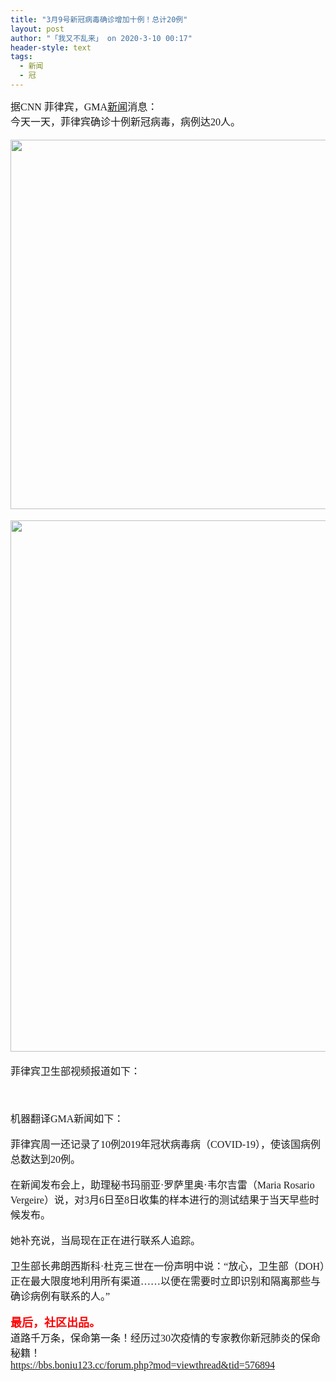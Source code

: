 ```yaml
---
title: "3月9号新冠病毒确诊增加十例！总计20例"
layout: post
author: "「我又不乱来」 on 2020-3-10 00:17"
header-style: text
tags:
  - 新闻
  - 冠
---
```


<head></head>
<body>
 <font face="微软雅黑"><font size="3">据CNN 菲律宾，GMA<a href="https://bbs.boniu123.cc/forum-279-1.html" target="_blank" class="relatedlink">新闻</a>消息：</font></font>
 <font face="微软雅黑"><font size="3"><br> 今天一天，菲律宾确诊十例新冠病毒，病例达20人。<br> <br> 
   <ignore_js_op> 
    <img aid="1340285" src="https://bbs.boniu123.cc/data/attachment/forum/202003/09/171105hb9zry31sb1kzy1r.jpg" zoomfile="data/attachment/forum/202003/09/171105hb9zry31sb1kzy1r.jpg" file="data/attachment/forum/202003/09/171105hb9zry31sb1kzy1r.jpg" width="591" inpost="1"> 
    <div class="tip tip_4 aimg_tip" id="aimg_1340285_menu" style="position: absolute; display: none" disautofocus="true"> 
     <div class="xs0"> 
      <p><strong>2.jpg</strong> <em class="xg1">(135.95 KB, 下载次数: 1)</em></p> 
      <p> <a href="forum.php?mod=attachment&amp;aid=MTM0MDI4NXw2MjViMWZmYnwxNTgzOTA4MDk3fDB8NTc2ODk5&amp;nothumb=yes" target="_blank">下载附件</a> &nbsp;<a href="javascript:;" onclick="showWindow(this.id, this.getAttribute('url'), 'get', 0);" id="savephoto_1340285" url="home.php?mod=spacecp&amp;ac=album&amp;op=saveforumphoto&amp;aid=1340285&amp;handlekey=savephoto_1340285">保存到相册</a> </p> 
      <p class="xg1 y"><span title="2020-3-9 17:11">前天&nbsp;17:11</span> 上传</p> 
     </div> 
     <div class="tip_horn"></div> 
    </div> 
   </ignore_js_op> <br> <br> 
   <ignore_js_op> 
    <img aid="1340287" src="https://bbs.boniu123.cc/data/attachment/forum/202003/09/171121enkinkdqbtiui0jv.jpg" zoomfile="data/attachment/forum/202003/09/171121enkinkdqbtiui0jv.jpg" file="data/attachment/forum/202003/09/171121enkinkdqbtiui0jv.jpg" width="850" inpost="1"> 
    <div class="tip tip_4 aimg_tip" id="aimg_1340287_menu" style="position: absolute; display: none" disautofocus="true"> 
     <div class="xs0"> 
      <p><strong>4.jpg</strong> <em class="xg1">(97.3 KB, 下载次数: 0)</em></p> 
      <p> <a href="forum.php?mod=attachment&amp;aid=MTM0MDI4N3w5YzdjYzk2MHwxNTgzOTA4MDk3fDB8NTc2ODk5&amp;nothumb=yes" target="_blank">下载附件</a> &nbsp;<a href="javascript:;" onclick="showWindow(this.id, this.getAttribute('url'), 'get', 0);" id="savephoto_1340287" url="home.php?mod=spacecp&amp;ac=album&amp;op=saveforumphoto&amp;aid=1340287&amp;handlekey=savephoto_1340287">保存到相册</a> </p> 
      <p class="xg1 y"><span title="2020-3-9 17:11">前天&nbsp;17:11</span> 上传</p> 
     </div> 
     <div class="tip_horn"></div> 
    </div> 
   </ignore_js_op> <br> <br> 菲律宾卫生部视频报道如下：<br> 
   <div align="center"> 
    <font face="Tahoma, Helvetica, SimSun, sans-serif"><font style="font-size:14px"><span id="flv_TQ7"></span><script type="text/javascript" reload="1">$('flv_TQ7').innerHTML=(mobileplayer() ? "<iframe height='500' width='800' src='https://www.youtube.com/embed/VEQJpP7XEco' frameborder=0 allowfullscreen></iframe>" : AC_FL_RunContent('width', '800', 'height', '500', 'allowNetworking', 'internal', 'allowScriptAccess', 'never', 'src', 'https://www.youtube.com/v/VEQJpP7XEco&hl=zh_CN&fs=1', 'quality', 'high', 'bgcolor', '#ffffff', 'wmode', 'transparent', 'allowfullscreen', 'true'));</script></font></font> 
   </div><br> 
   <div align="center"> 
    <font face="Tahoma, Helvetica, SimSun, sans-serif"><font style="font-size:14px"><br> </font></font> 
   </div><br> </font></font>
 <font face="微软雅黑"><font size="3">机器翻译GMA新闻如下：</font></font>
 <font face="微软雅黑"><font size="3"><br> </font></font>
 <br> 
 <font face="微软雅黑"><font size="3">菲律宾周一还记录了10例2019年冠状病毒病（COVID-19），使该国病例总数达到20例。</font></font>
 <br> 
 <br> 
 <font face="微软雅黑"><font size="3">在新闻发布会上，助理秘书玛丽亚·罗萨里奥·韦尔吉雷（Maria Rosario Vergeire）说，对3月6日至8日收集的样本进行的测试结果于当天早些时候发布。</font></font>
 <br> 
 <br> 
 <font face="微软雅黑"><font size="3">她补充说，当局现在正在进行联系人追踪。</font></font>
 <br> 
 <br> 
 <font face="微软雅黑"><font size="3">卫生部长弗朗西斯科·杜克三世在一份声明中说：“放心，卫生部（DOH）正在最大限度地利用所有渠道……以便在需要时立即识别和隔离那些与确诊病例有联系的人。”</font></font>
 <br> 
 <br> 
 <font face="微软雅黑"><font size="4"><font color="#ff0000"><strong>最后，社区出品。</strong></font></font></font>
 <font face="微软雅黑"><font size="3"><br> </font></font>
 <font face="微软雅黑"><font size="3">道路千万条，保命第一条！经历过30次疫情的专家教你新冠肺炎的保命秘籍！</font></font>
 <br> 
 <a href="https://bbs.boniu123.cc/forum.php?mod=viewthread&amp;tid=576894" target="_blank"><font face="微软雅黑"><font size="3">https://bbs.boniu123.cc/forum.php?mod=viewthread&amp;tid=576894</font></font></a>
 <br> 
 <br> 
 <br> 
 <br>
</body>


